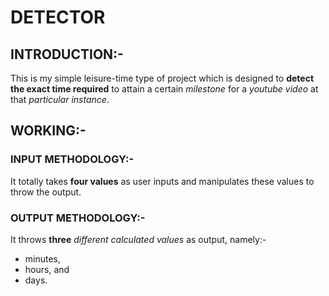 # DETECTOR

## INTRODUCTION:-

This is my simple leisure-time type of project which is designed to **detect the exact time required** to attain a certain _milestone_ for a _youtube video_ at that _particular instance_. 

## WORKING:-

### INPUT METHODOLOGY:-

It totally takes **four values** as user inputs and manipulates these values to throw the output.

### OUTPUT METHODOLOGY:-

It throws **three** _different calculated values_ as output, namely:-
- minutes,
- hours, and
- days.


